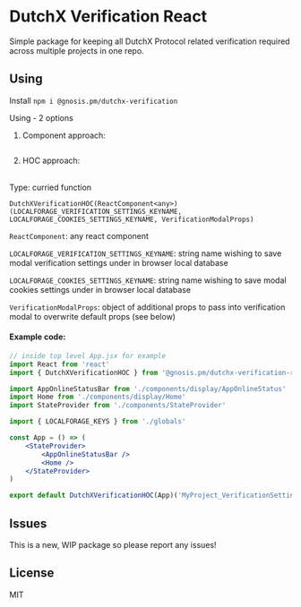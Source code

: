 # DutchX Verification React
Simple package for keeping all DutchX Protocol related verification required across multiple projects in one repo.

## Using
Install
`npm i @gnosis.pm/dutchx-verification`

Using - 2 options
1. Component approach:
```
```
2. HOC approach:
<br />
Type: curried function

```
DutchXVerificationHOC(ReactComponent<any>)(LOCALFORAGE_VERIFICATION_SETTINGS_KEYNAME, LOCALFORAGE_COOKIES_SETTINGS_KEYNAME, VerificationModalProps)
```

`ReactComponent`: any react component

`LOCALFORAGE_VERIFICATION_SETTINGS_KEYNAME`: string name wishing to save modal verification settings under in browser local database

`LOCALFORAGE_COOKIES_SETTINGS_KEYNAME`: string name wishing to save modal cookies settings under in browser local database

`VerificationModalProps`: object of additional props to pass into verification modal to overwrite default props (see below)

#### Example code:
```jsx
// inside top level App.jsx for example
import React from 'react'
import { DutchXVerificationHOC } from '@gnosis.pm/dutchx-verification-react'

import AppOnlineStatusBar from './components/display/AppOnlineStatus'
import Home from './components/display/Home'
import StateProvider from './components/StateProvider'

import { LOCALFORAGE_KEYS } from './globals'

const App = () => (
    <StateProvider>       
        <AppOnlineStatusBar />
        <Home />
    </StateProvider>
)

export default DutchXVerificationHOC(App)('MyProject_VerificationSettings', 'MyProject_CookieSettings')

```

## Issues
This is a new, WIP package so please report any issues!

## License
MIT
